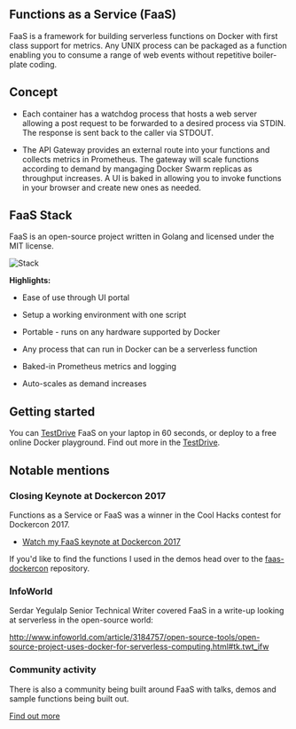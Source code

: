 ## Functions as a Service (FaaS)

FaaS is a framework for building serverless functions on Docker with first class support for metrics. Any UNIX process can be packaged as a function enabling you to consume a range of web events without repetitive boiler-plate coding.

## Concept

* Each container has a watchdog process that hosts a web server allowing a post request to be forwarded to a desired process via STDIN. The response is sent back to the caller via STDOUT.

* The API Gateway provides an external route into your functions and collects metrics in Prometheus. The gateway will scale functions according to demand by mangaging Docker Swarm replicas as throughput increases. A UI is baked in allowing you to invoke functions in your browser and create new ones as needed.

## FaaS Stack

FaaS is an open-source project written in Golang and licensed under the MIT license.

![Stack](http://blog.alexellis.io/content/images/2017/04/faas_hi.png)

**Highlights:**

* Ease of use through UI portal
* Setup a working environment with one script
* Portable - runs on any hardware supported by Docker

* Any process that can run in Docker can be a serverless function

* Baked-in Prometheus metrics and logging
* Auto-scales as demand increases

## Getting started

You can [TestDrive](https://github.com/alexellis/faas/blob/master/TestDrive.md) FaaS on your laptop in 60 seconds, or deploy to a free online Docker playground. Find out more in the [TestDrive](https://github.com/alexellis/faas/blob/master/TestDrive.md).

## Notable mentions

### Closing Keynote at Dockercon 2017

Functions as a Service or FaaS was a winner in the Cool Hacks contest for Dockercon 2017.

* [Watch my FaaS keynote at Dockercon 2017](https://blog.docker.com/2017/04/dockercon-2017-mobys-cool-hack-sessions/)

If you'd like to find the functions I used in the demos head over to the [faas-dockercon](https://github.com/alexellis/faas-dockercon/) repository.

### InfoWorld

Serdar Yegulalp	Senior Technical Writer covered FaaS in a write-up looking at serverless in the open-source world:

http://www.infoworld.com/article/3184757/open-source-tools/open-source-project-uses-docker-for-serverless-computing.html#tk.twt_ifw

### Community activity

There is also a community being built around FaaS with talks, demos and sample functions being built out.

[Find out more](https://github.com/alexellis/faas/blob/master/community.md)
